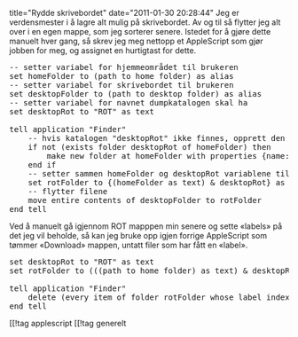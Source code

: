 title="Rydde skrivebordet"
date="2011-01-30 20:28:44"
Jeg er verdensmester i å lagre alt mulig på skrivebordet. Av og til så flytter jeg alt over i en egen mappe, som jeg sorterer senere. Istedet for å gjøre dette manuelt hver gang, så skrev jeg meg nettopp et AppleScript som gjør jobben for meg, og assignet en hurtigtast for dette.

<pre lang="applescript">
-- setter variabel for hjemmeområdet til brukeren
set homeFolder to (path to home folder) as alias
-- setter variabel for skrivebordet til brukeren
set desktopFolder to (path to desktop folder) as alias
-- setter variabel for navnet dumpkatalogen skal ha
set desktopRot to "ROT" as text

tell application "Finder"
	-- hvis katalogen "desktopRot" ikke finnes, opprett den
	if not (exists folder desktopRot of homeFolder) then
		make new folder at homeFolder with properties {name:desktopRot}
	end if
	-- setter sammen homeFolder og desktopRot variablene til en variabel
	set rotFolder to {(homeFolder as text) & desktopRot} as alias
	-- flytter filene
	move entire contents of desktopFolder to rotFolder
end tell
</pre>

Ved å manuelt gå igjennom ROT mapppen min senere og sette «labels» på det jeg vil beholde, så kan jeg bruke opp igjen forrige AppleScript som tømmer «Download» mappen, untatt filer som har fått en «label».

<pre lang="applescript">
set desktopRot to "ROT" as text
set rotFolder to (((path to home folder) as text) & desktopRot) as alias

tell application "Finder"
	delete (every item of folder rotFolder whose label index = 0)
end tell
</pre>

[[!tag  applescript
[[!tag  generelt
